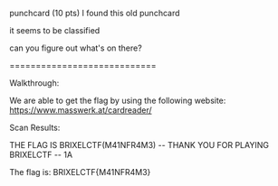 punchcard (10 pts)
I found this old punchcard

it seems to be classified

can you figure out what's on there?

============================

Walkthrough:

We are able to get the flag by using the following website:
https://www.masswerk.at/cardreader/

Scan Results:

THE FLAG IS BRIXELCTF(M41NFR4M3) -- THANK YOU FOR PLAYING BRIXELCTF --        1A

The flag is:
BRIXELCTF{M41NFR4M3}